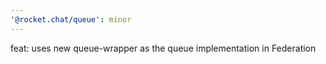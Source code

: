 ```yaml
---
'@rocket.chat/queue': minor
---
```


feat: uses new queue-wrapper as the queue implementation in Federation
